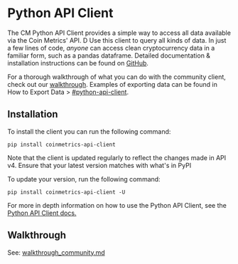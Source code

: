 # Python API Client

The CM Python API Client provides a simple way to access all data available via the Coin Metrics' API. D Use this client to query all kinds of data. In just a few lines of code, _anyone_ can access clean cryptocurrency data in a familiar form, such as a pandas dataframe. Detailed documentation & installation instructions can be found on [GitHub](https://coinmetrics.github.io/api-client-python/site/index.html).

For a thorough walkthrough of what you can do with the community client, check out our [walkthrough](../tutorials-and-examples/tutorials/walkthrough\_community.md). Examples of exporting data can be found in How to Export Data > [#python-api-client](../tutorials-and-examples/user-guides/exporting-data.md#python-api-client "mention").

## Installation

To install the client you can run the following command:

`pip install coinmetrics-api-client`

Note that the client is updated regularly to reflect the changes made in API v4. Ensure that your latest version matches with what's in PyPI

To update your version, run the following command:

`pip install coinmetrics-api-client -U`

For more in depth information on how to use the Python API Client, see the [Python API Client docs.](https://coinmetrics.github.io/api-client-python/site/index.html)

## Walkthrough

See: [walkthrough\_community.md](../tutorials-and-examples/tutorials/walkthrough\_community.md "mention")
